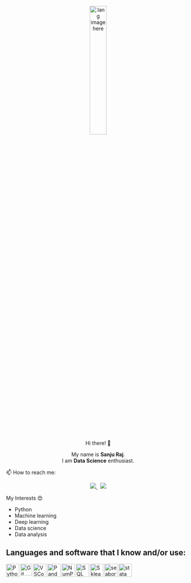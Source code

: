 <p align="center"><img width="30%" src="https://github.com/alansmathew/alansmathew/raw/master/lang.gif" alt="lang image here" /></p>

<p align="center">  Hi there! 👋 </p>
<p align='center'>
  My name is <b>Sanju Raj</b>.<br/>
  I am <b>Data Science</b> enthusiast.<br>
  
<p>📫 How to reach me:</p>

<p align='center'>
 
  <a href="sanjurajveer1998@gmail.com">
  <img src="https://img.shields.io/badge/Gmail-D14836?style=for-the-badge&logo=gmail&logoColor=white">
  </a>&nbsp
  
  <a href="https://www.linkedin.com/in/sanjuraj1998/">
  <img src="https://img.shields.io/badge/LinkedIn-0077B5?style=for-the-badge&logo=linkedin&logoColor=white">
  </a>
  
  
  
</p>



My Interests :heart_eyes:<br>

-   Python
-   Machine learning
-   Deep learning
-   Data science
-   Data analysis

## Languages and software that I know and/or use:

<img align='left' alt='Python' width='36px' src="https://user-images.githubusercontent.com/55111154/100546857-8ba9c700-3289-11eb-9627-ae469441946b.png"/>

<img align="left" alt="Git" width="32px" src= "https://user-images.githubusercontent.com/55111154/100549956-74280980-329c-11eb-8b47-62b3ea97e5ca.png"/>

<img align="left" alt="VSCode" width="36px" src= "https://user-images.githubusercontent.com/55111154/100549504-41304680-3299-11eb-811c-570aae79deba.png"/>

<img align="left" alt="Pandas" width="36px" src= "https://encrypted-tbn0.gstatic.com/images?q=tbn:ANd9GcQj7YWmxNmbuzSB7RyPFlM99xnJMAre6eEj1OhL9EYo&s"/>

<img align="left" alt="NumPy" width="36px" src= "https://user-images.githubusercontent.com/67586773/105040771-43887300-5a88-11eb-9f01-bee100b9ef22.png"/>

<img align="left" alt="SQL" width="36px" src= "https://www.freeiconspng.com/thumbs/sql-server-icon-png/sql-server-icon-png-29.png"/>

<img align="left" alt="Sklearn" width="36px" src= "https://e7.pngegg.com/pngimages/309/384/png-clipart-scikit-learn-python-computer-icons-scikit-machine-learning-learning-text-orange-thumbnail.png"/>

<img align="left" alt="seaborn" width="36px" src= "https://user-images.githubusercontent.com/88608935/229353117-655914ed-f91a-4834-9925-eeb0dcc3f5e3.png"/>

<img align="left" alt="statamodels" width="36px" src= "https://user-images.githubusercontent.com/88608935/229353164-720f4b67-763f-4321-b00a-8cf1d03538c7.png"/>

<br/>
<br/>
<br/>

